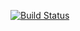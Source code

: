 [![Build Status](https://travis-ci.org/Kecksdose/miniconda-environment.svg?branch=master)](https://travis-ci.org/Kecksdose/miniconda-environment)

